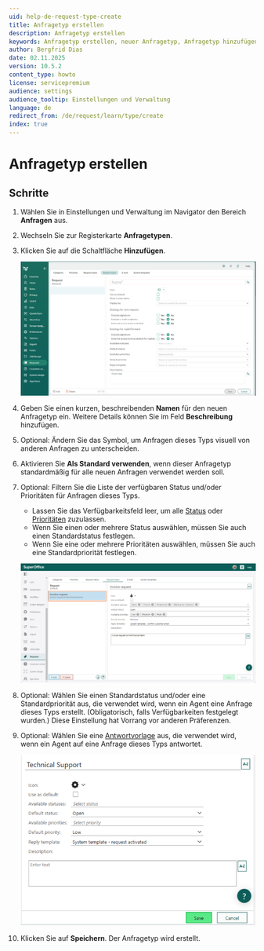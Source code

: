 ```yaml
---
uid: help-de-request-type-create
title: Anfragetyp erstellen
description: Anfragetyp erstellen
keywords: Anfragetyp erstellen, neuer Anfragetyp, Anfragetyp hinzufügen, Anfragetyp, Anfragetypliste, Typ, Anfrage
author: Bergfrid Dias
date: 02.11.2025
version: 10.5.2
content_type: howto
license: servicepremium
audience: settings
audience_tooltip: Einstellungen und Verwaltung
language: de
redirect_from: /de/request/learn/type/create
index: true
---
```


# Anfragetyp erstellen

## Schritte

1. Wählen Sie in Einstellungen und Verwaltung im Navigator den Bereich **Anfragen** aus.

1. Wechseln Sie zur Registerkarte **Anfragetypen**.

1. Klicken Sie auf die Schaltfläche **Hinzufügen**.

    ![Einstellungen und Verwaltung, Anfragetypliste -screenshot][img1]

1. Geben Sie einen kurzen, beschreibenden **Namen** für den neuen Anfragetyp ein. Weitere Details können Sie im Feld **Beschreibung** hinzufügen.

1. Optional: Ändern Sie das Symbol, um Anfragen dieses Typs visuell von anderen Anfragen zu unterscheiden.

1. Aktivieren Sie **Als Standard verwenden**, wenn dieser Anfragetyp standardmäßig für alle neuen Anfragen verwendet werden soll.

1. Optional: Filtern Sie die Liste der verfügbaren Status und/oder Prioritäten für Anfragen dieses Typs.

    * Lassen Sie das Verfügbarkeitsfeld leer, um alle [Status][4] oder [Prioritäten][3] zuzulassen.
    * Wenn Sie einen oder mehrere Status auswählen, müssen Sie auch einen Standardstatus festlegen.
    * Wenn Sie eine oder mehrere Prioritäten auswählen, müssen Sie auch eine Standardpriorität festlegen.

    ![Einstellungen und Verwaltung, Anfragetypen Status/Priorität -screenshot][img3]

1. Optional: Wählen Sie einen Standardstatus und/oder eine Standardpriorität aus, die verwendet wird, wenn ein Agent eine Anfrage dieses Typs erstellt. (Obligatorisch, falls Verfügbarkeiten festgelegt wurden.) Diese Einstellung hat Vorrang vor anderen Präferenzen.

1. Optional: Wählen Sie eine [Antwortvorlage][5] aus, die verwendet wird, wenn ein Agent auf eine Anfrage dieses Typs antwortet.

    ![Einstellungen und Verwaltung, Anfragetyp-Einstellungen -screenshot][img2]

1. Klicken Sie auf **Speichern**. Der Anfragetyp wird erstellt.

<!-- Referenced links -->
[3]: ../priority/index.md
[4]: ../status/index.md
[5]: ../../../knowledge-base/learn/reply-templates/index.md

<!-- Referenced images -->
[img1]: ../../../../media/loc/en/request/add-request-type.png
[img2]: ../../../../media/loc/en/request/request-type-settings.png
[img3]: ../../../../media/loc/en/request/add-request-type-status-priority.png
